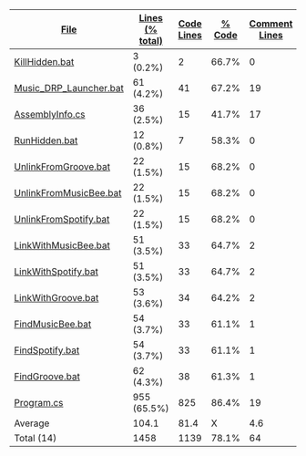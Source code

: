 
|[File](https://github.com/jojo2357/Music-Discord-Rich-Presence/tree/master/Statistics%2Ftotal%2FNameAscending.md%2F)|[Lines (% total)](https://github.com/jojo2357/Music-Discord-Rich-Presence/tree/master/Statistics%2Ftotal%2FLinesDescending.md%2F)|[Code Lines](https://github.com/jojo2357/Music-Discord-Rich-Presence/tree/master/Statistics%2Ftotal%2FCodeDescending.md%2F)|[% Code](https://github.com/jojo2357/Music-Discord-Rich-Presence/tree/master/Statistics%2Ftotal%2FProportionCodeDescending.md%2F)|[Comment Lines](https://github.com/jojo2357/Music-Discord-Rich-Presence/tree/master/Statistics%2Ftotal%2FCommentsDescending.md%2F)|[% Comment](https://github.com/jojo2357/Music-Discord-Rich-Presence/tree/master/Statistics%2Ftotal%2FProportionCommentsDescending.md%2F)|[Blank Lines](https://github.com/jojo2357/Music-Discord-Rich-Presence/tree/master/Statistics%2Ftotal%2FBlanksDescending.md%2F)|[% Blank](https://github.com/jojo2357/Music-Discord-Rich-Presence/tree/master/Statistics%2Ftotal%2FProportionBlanksDescending.md%2F)|
| --- | --- | --- | --- | --- | --- | --- | --- |
|[KillHidden.bat](https://github.com/jojo2357/Music-Discord-Rich-Presence/tree/master/GroovyRP%2Fbin%2FRelease%2FKillHidden.bat)|3 (0.2%)|2|66.7%|0|0.0%|1|33.3%|
|[Music_DRP_Launcher.bat](https://github.com/jojo2357/Music-Discord-Rich-Presence/tree/master/Music_DRP_Launcher.bat)|61 (4.2%)|41|67.2%|19|31.1%|1|1.6%|
|[AssemblyInfo.cs](https://github.com/jojo2357/Music-Discord-Rich-Presence/tree/master/GroovyRP%2FProperties%2FAssemblyInfo.cs)|36 (2.5%)|15|41.7%|17|47.2%|4|11.1%|
|[RunHidden.bat](https://github.com/jojo2357/Music-Discord-Rich-Presence/tree/master/GroovyRP%2Fbin%2FRelease%2FRunHidden.bat)|12 (0.8%)|7|58.3%|0|0.0%|5|41.7%|
|[UnlinkFromGroove.bat](https://github.com/jojo2357/Music-Discord-Rich-Presence/tree/master/GroovyRP%2Fbin%2FRelease%2FUnlinkFromGroove.bat)|22 (1.5%)|15|68.2%|0|0.0%|7|31.8%|
|[UnlinkFromMusicBee.bat](https://github.com/jojo2357/Music-Discord-Rich-Presence/tree/master/GroovyRP%2Fbin%2FRelease%2FUnlinkFromMusicBee.bat)|22 (1.5%)|15|68.2%|0|0.0%|7|31.8%|
|[UnlinkFromSpotify.bat](https://github.com/jojo2357/Music-Discord-Rich-Presence/tree/master/GroovyRP%2Fbin%2FRelease%2FUnlinkFromSpotify.bat)|22 (1.5%)|15|68.2%|0|0.0%|7|31.8%|
|[LinkWithMusicBee.bat](https://github.com/jojo2357/Music-Discord-Rich-Presence/tree/master/GroovyRP%2Fbin%2FRelease%2FLinkWithMusicBee.bat)|51 (3.5%)|33|64.7%|2|3.9%|16|31.4%|
|[LinkWithSpotify.bat](https://github.com/jojo2357/Music-Discord-Rich-Presence/tree/master/GroovyRP%2Fbin%2FRelease%2FLinkWithSpotify.bat)|51 (3.5%)|33|64.7%|2|3.9%|16|31.4%|
|[LinkWithGroove.bat](https://github.com/jojo2357/Music-Discord-Rich-Presence/tree/master/GroovyRP%2Fbin%2FRelease%2FLinkWithGroove.bat)|53 (3.6%)|34|64.2%|2|3.8%|17|32.1%|
|[FindMusicBee.bat](https://github.com/jojo2357/Music-Discord-Rich-Presence/tree/master/GroovyRP%2Fbin%2FRelease%2FFindMusicBee.bat)|54 (3.7%)|33|61.1%|1|1.9%|20|37.0%|
|[FindSpotify.bat](https://github.com/jojo2357/Music-Discord-Rich-Presence/tree/master/GroovyRP%2Fbin%2FRelease%2FFindSpotify.bat)|54 (3.7%)|33|61.1%|1|1.9%|20|37.0%|
|[FindGroove.bat](https://github.com/jojo2357/Music-Discord-Rich-Presence/tree/master/GroovyRP%2Fbin%2FRelease%2FFindGroove.bat)|62 (4.3%)|38|61.3%|1|1.6%|23|37.1%|
|[Program.cs](https://github.com/jojo2357/Music-Discord-Rich-Presence/tree/master/GroovyRP%2FProgram.cs)|955 (65.5%)|825|86.4%|19|2.0%|111|11.6%|
|Average |104.1|81.4|X|4.6|X|18.2|X|
|Total (14)|1458|1139|78.1%|64| 4.4%|255|17.5%|